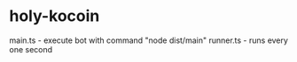 # holy-kocoin

main.ts - execute bot with command "node dist/main"
runner.ts - runs every one second

